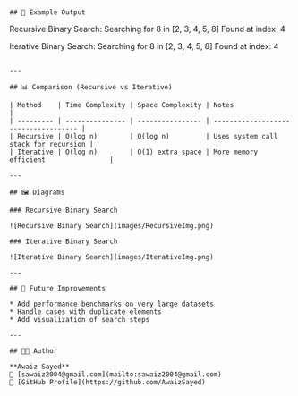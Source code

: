 ```


## 📝 Example Output

```
Recursive Binary Search:
Searching for 8 in [2, 3, 4, 5, 8]
Found at index: 4

Iterative Binary Search:
Searching for 8 in [2, 3, 4, 5, 8]
Found at index: 4
```

---

## 📊 Comparison (Recursive vs Iterative)

| Method    | Time Complexity | Space Complexity | Notes                                |
| --------- | --------------- | ---------------- | ------------------------------------ |
| Recursive | O(log n)        | O(log n)         | Uses system call stack for recursion |
| Iterative | O(log n)        | O(1) extra space | More memory efficient                |

---

## 🖼️ Diagrams

### Recursive Binary Search

![Recursive Binary Search](images/RecursiveImg.png)

### Iterative Binary Search

![Iterative Binary Search](images/IterativeImg.png)

---

## 🚀 Future Improvements

* Add performance benchmarks on very large datasets
* Handle cases with duplicate elements
* Add visualization of search steps

---

## 👨‍💻 Author

**Awaiz Sayed**
📧 [sawaiz2004@gmail.com](mailto:sawaiz2004@gmail.com)
🔗 [GitHub Profile](https://github.com/AwaizSayed)

